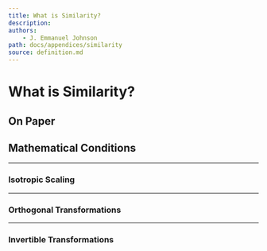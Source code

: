 ```yaml
---
title: What is Similarity?
description:
authors:
    - J. Emmanuel Johnson
path: docs/appendices/similarity
source: definition.md
---
```

# What is Similarity?


## On Paper


## Mathematical Conditions


---

### Isotropic Scaling

---

### Orthogonal Transformations

---

### Invertible Transformations